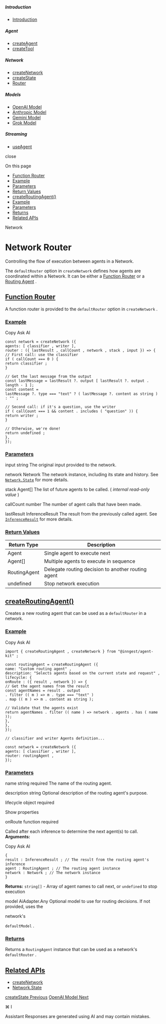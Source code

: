 ##### Introduction

- [Introduction](\reference\introduction)

##### Agent

- [createAgent](\reference\create-agent)
- [createTool](\reference\create-tool)

##### Network

- [createNetwork](\reference\create-network)
- [createState](\reference\state)
- [Router](\reference\network-router)

##### Models

- [OpenAI Model](\reference\model-openai)
- [Anthropic Model](\reference\model-anthropic)
- [Gemini Model](\reference\model-gemini)
- [Grok Model](\reference\model-grok)

##### Streaming

- [useAgent](\reference\use-agent)

close

On this page

- [Function Router](#function-router)
- [Example](#example)
- [Parameters](#parameters)
- [Return Values](#return-values)
- [createRoutingAgent()](#createroutingagent)
- [Example](#example-2)
- [Parameters](#parameters-2)
- [Returns](#returns)
- [Related APIs](#related-apis)

Network

# Network Router

Controlling the flow of execution between agents in a Network.

The `defaultRouter` option in `createNetwork` defines how agents are coordinated within a Network. It can be either a [Function Router](#function-router) or a [Routing Agent](#routing-agent) .

## [ Function Router](#function-router)

A function router is provided to the `defaultRouter` option in `createNetwork` .

### [ Example](#example)

Copy Ask AI

```
const network = createNetwork ({
agents: [ classifier , writer ],
router : ({ lastResult , callCount , network , stack , input }) => {
// First call: use the classifier
if ( callCount === 0 ) {
return classifier ;
}

// Get the last message from the output
const lastMessage = lastResult ?. output [ lastResult ?. output . length - 1 ];
const content =
lastMessage ?. type === "text" ? ( lastMessage ?. content as string ) : "" ;

// Second call: if it's a question, use the writer
if ( callCount === 1 && content . includes ( "question" )) {
return writer ;
}

// Otherwise, we're done!
return undefined ;
},
});
```

### [ Parameters](#parameters)

[](#param-input) input string The original input provided to the network.

[](#param-network) network Network The network instance, including its state and history. See [`Network.State`](\reference\state) for more details.

[](#param-stack) stack Agent[] The list of future agents to be called. ( *internal read-only value* )

[](#param-call-count) callCount number The number of agent calls that have been made.

[](#param-last-result) lastResult InferenceResult The result from the previously called agent. See [`InferenceResult`](\reference\state#inferenceresult) for more details.

### [ Return Values](#return-values)

| Return Type   | Description                                        |
|---------------|----------------------------------------------------|
| Agent         | Single agent to execute next                       |
| Agent[]       | Multiple agents to execute in sequence             |
| RoutingAgent  | Delegate routing decision to another routing agent |
| undefined     | Stop network execution                             |

## [ createRoutingAgent()](#createroutingagent)

Creates a new routing agent that can be used as a `defaultRouter` in a network.

### [ Example](#example-2)

Copy Ask AI

```
import { createRoutingAgent , createNetwork } from "@inngest/agent-kit" ;

const routingAgent = createRoutingAgent ({
name: "Custom routing agent" ,
description: "Selects agents based on the current state and request" ,
lifecycle: {
onRoute : ({ result , network }) => {
// Get the agent names from the result
const agentNames = result . output
. filter (( m ) => m . type === "text" )
. map (( m ) => m . content as string );

// Validate that the agents exist
return agentNames . filter (( name ) => network . agents . has ( name ));
},
},
});

// classifier and writer Agents definition...

const network = createNetwork ({
agents: [ classifier , writer ],
router: routingAgent ,
});
```

### [ Parameters](#parameters-2)

[](#param-name) name string required The name of the routing agent.

[](#param-description) description string Optional description of the routing agent's purpose.

[](#param-lifecycle) lifecycle object required

Show properties

[](#param-on-route) onRoute function required

Called after each inference to determine the next agent(s) to call. **Arguments:**

Copy Ask AI

```
{
result : InferenceResult ; // The result from the routing agent's inference
agent : RoutingAgent ; // The routing agent instance
network : Network ; // The network instance
}
```

**Returns:** `string[]` - Array of agent names to call next, or `undefined` to stop execution

[](#param-model) model AiAdapter.Any Optional model to use for routing decisions. If not provided, uses the

network's

`defaultModel` .

### [ Returns](#returns)

Returns a `RoutingAgent` instance that can be used as a network's `defaultRouter` .

## [ Related APIs](#related-apis)

- [createNetwork](\reference\create-network)
- [Network.State](\reference\state)

[createState Previous](\reference\state) [OpenAI Model Next](\reference\model-openai)

⌘ I

Assistant Responses are generated using AI and may contain mistakes.